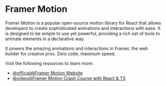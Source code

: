 # Framer Motion

Framer Motion is a popular open-source motion library for React that allows developers to create sophisticated animations and interactions with ease. It is designed to be simple to use yet powerful, providing a rich set of tools to animate elements in a declarative way.

It powers the amazing animations and interactions in Framer, the web builder for creative pros. Zero code, maximum speed.

Visit the following resources to learn more:

- [@official@Framer Motion Website](https://www.framer.com/motion/introduction/)
- [@video@Framer Motion Crash Course with React & TS](https://www.youtube.com/watch?v=hjbxaYTMhy0&list=PLA4qBVt61k3Phpwt7uqaptIg9NYZ5aNu_)
